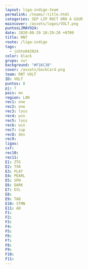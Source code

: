 ```yaml
---
layout: liga-indigo-team
permalink: /teams/:title.html
categories: SEP LIP ROCT ORO A GSUR
maincover: /assets/logos/VOLT.png
puntosLJMAYO24: 
date: 2020-08-29 10:29:20 +0700
title: RNT
route: /liga-indigo
tags:
  - johto042024
color: black
grupo: sur
background: "#F16C38"
cover: /assets/backCard.png
team: RNT VOLT
ID: VOLT
puntos: 8
pj: 7
pais: mx
region: LAN
rec1: one
rec2: one
rec3: loss
rec4: win
rec5: loss
rec6: win
rec7: sup
rec8: des
rec9: 
ligas: 
cxf: 
rec10: 
rec11: 
E1: ZTG
E2: TSR
E3: PLAT
E4: PEARL
E5: SPH
E6: DARK
E7: EVL
E8: 
E9: TAD
E10: STMN
E11: AD
F1: 
F2: 
F3: 
F4: 
F5: 
F6: 
F7: 
F8: 
F9: 
F10: 
F11:
---
```


